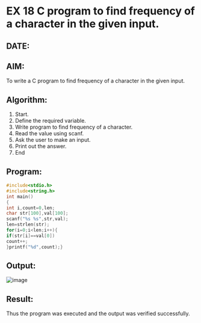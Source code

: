 # EX 18 C program to find frequency of a character in the given input.
## DATE: 
## AIM:
To write a C program to find frequency of a character in the given input.

## Algorithm:
1. Start.
2. Define the required variable.
3. Write program to find frequency of a character.
4. Read the value using scanf.
5. Ask the user to make an input.
6. Print out the answer.
7. End

## Program:
```c program
#include<stdio.h> 
#include<string.h> 
int main()
{
int i,count=0,len;
char str[100],val[100]; 
scanf("%s %s",str,val); 
len=strlen(str); 
for(i=0;i<len;i++){
if(str[i]==val[0]) 
count++;
}printf("%d",count);}
```

## Output:
![image](https://github.com/user-attachments/assets/d7ddee8b-e6b7-4e02-812a-df548f806dc8)

## Result:
Thus the program was executed and the output was verified successfully.
